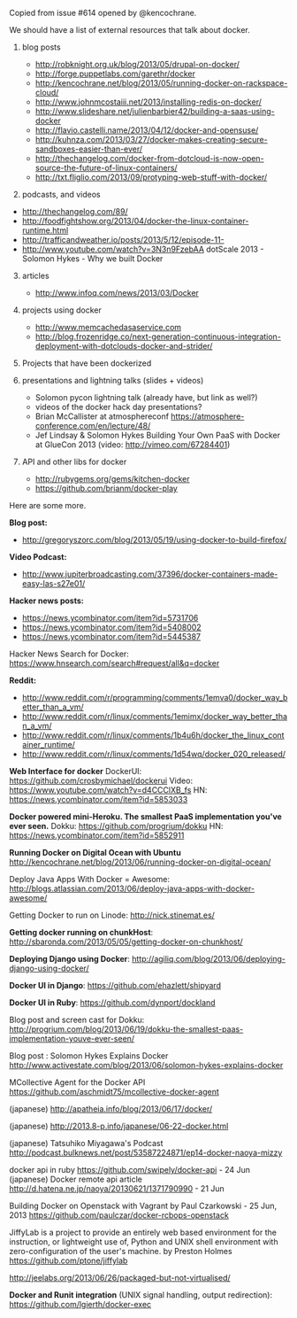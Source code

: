 Copied from issue #614 opened by @kencochrane.

We should have a list of external resources that talk about docker.

1. blog posts
   - http://robknight.org.uk/blog/2013/05/drupal-on-docker/
   - http://forge.puppetlabs.com/garethr/docker
   - http://kencochrane.net/blog/2013/05/running-docker-on-rackspace-cloud/
   - http://www.johnmcostaiii.net/2013/installing-redis-on-docker/
   - http://www.slideshare.net/julienbarbier42/building-a-saas-using-docker
   - http://flavio.castelli.name/2013/04/12/docker-and-opensuse/
   - http://kuhnza.com/2013/03/27/docker-makes-creating-secure-sandboxes-easier-than-ever/
   - http://thechangelog.com/docker-from-dotcloud-is-now-open-source-the-future-of-linux-containers/
   - http://txt.fliglio.com/2013/09/protyping-web-stuff-with-docker/

2. podcasts, and videos
  - http://thechangelog.com/89/
  - http://foodfightshow.org/2013/04/docker-the-linux-container-runtime.html
  - http://trafficandweather.io/posts/2013/5/12/episode-11-
  - http://www.youtube.com/watch?v=3N3n9FzebAA dotScale 2013 - Solomon Hykes - Why we built Docker
  
3. articles
   - http://www.infoq.com/news/2013/03/Docker
4. projects using docker
   - http://www.memcachedasaservice.com
   - http://blog.frozenridge.co/next-generation-continuous-integration-deployment-with-dotclouds-docker-and-strider/
5. Projects that have been dockerized
6. presentations and lightning talks (slides + videos)
   - Solomon pycon lightning talk (already have, but link as well?)
   - videos of the docker hack day presentations?
   - Brian McCallister at atmosphereconf https://atmosphere-conference.com/en/lecture/48/
   - Jef Lindsay & Solomon	Hykes Building Your Own PaaS with Docker at GlueCon 2013 (video: http://vimeo.com/67284401)

7. API and other libs for docker
   - http://rubygems.org/gems/kitchen-docker
   - https://github.com/brianm/docker-play

Here are some more.

**Blog post:**
- http://gregoryszorc.com/blog/2013/05/19/using-docker-to-build-firefox/

**Video Podcast:**
- http://www.jupiterbroadcasting.com/37396/docker-containers-made-easy-las-s27e01/

**Hacker news posts:**
- https://news.ycombinator.com/item?id=5731706
- https://news.ycombinator.com/item?id=5408002
- https://news.ycombinator.com/item?id=5445387

Hacker News Search for Docker: https://www.hnsearch.com/search#request/all&q=docker

**Reddit:**
- http://www.reddit.com/r/programming/comments/1emva0/docker_way_better_than_a_vm/
- http://www.reddit.com/r/linux/comments/1emimx/docker_way_better_than_a_vm/
- http://www.reddit.com/r/linux/comments/1b4u6h/docker_the_linux_container_runtime/
- http://www.reddit.com/r/linux/comments/1d54wq/docker_020_released/


**Web Interface for docker**
DockerUI: https://github.com/crosbymichael/dockerui
Video: https://www.youtube.com/watch?v=d4CCClXB_fs
HN: https://news.ycombinator.com/item?id=5853033

**Docker powered mini-Heroku. The smallest PaaS implementation you've ever seen.**
Dokku: https://github.com/progrium/dokku
HN: https://news.ycombinator.com/item?id=5852911

**Running Docker on Digital Ocean with Ubuntu**
http://kencochrane.net/blog/2013/06/running-docker-on-digital-ocean/

Deploy Java Apps With Docker = Awesome:
http://blogs.atlassian.com/2013/06/deploy-java-apps-with-docker-awesome/

Getting Docker to run on Linode:
http://nick.stinemat.es/

**Getting docker running on chunkHost**: http://sbaronda.com/2013/05/05/getting-docker-on-chunkhost/

**Deploying Django using Docker**: http://agiliq.com/blog/2013/06/deploying-django-using-docker/

**Docker UI in Django**: https://github.com/ehazlett/shipyard

**Docker UI in Ruby**: https://github.com/dynport/dockland

Blog post and screen cast for Dokku: http://progrium.com/blog/2013/06/19/dokku-the-smallest-paas-implementation-youve-ever-seen/

Blog post : Solomon Hykes Explains Docker
http://www.activestate.com/blog/2013/06/solomon-hykes-explains-docker

MCollective Agent for the Docker API
https://github.com/aschmidt75/mcollective-docker-agent

(japanese) http://apatheia.info/blog/2013/06/17/docker/

(japanese) http://2013.8-p.info/japanese/06-22-docker.html

(japanese) Tatsuhiko Miyagawa's Podcast 
http://podcast.bulknews.net/post/53587224871/ep14-docker-naoya-mizzy

docker api in ruby https://github.com/swipely/docker-api - 24 Jun
(japanese) Docker remote api article http://d.hatena.ne.jp/naoya/20130621/1371790990 - 21 Jun

Building Docker on Openstack with Vagrant
by Paul Czarkowski - 25 Jun, 2013
https://github.com/paulczar/docker-rcbops-openstack

JiffyLab is a project to provide an entirely web based environment for the instruction, or lightweight use of, Python and UNIX shell environment with zero-configuration of the user's machine.
by Preston Holmes
https://github.com/ptone/jiffylab

http://jeelabs.org/2013/06/26/packaged-but-not-virtualised/

**Docker and Runit integration** (UNIX signal handling, output redirection): https://github.com/lgierth/docker-exec